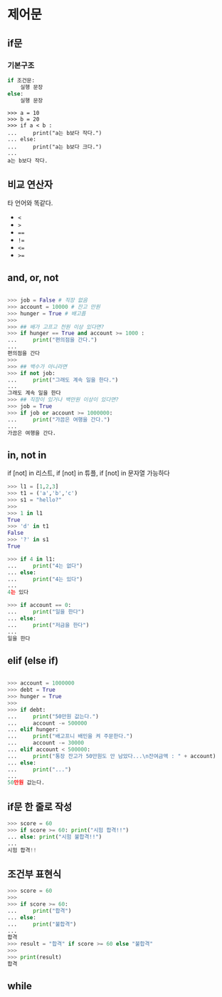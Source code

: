 # 제어문

## if문

### 기본구조 

``` python
if 조건문:
    실행 문장
else:
    실행 문장 
```

```
>>> a = 10
>>> b = 20
>>> if a < b :
...     print("a는 b보다 작다.")
... else:
...     print("a는 b보다 크다.")
...
a는 b보다 작다.
```



## 비교 연산자

타 언어와 똑같다. 

* `<`
* `>`
* `==`
* `!=`
* `<=`
* `>=`



## and, or, not

``` python

>>> job = False # 직장 없음
>>> account = 10000 # 잔고 만원
>>> hunger = True # 배고픔
>>>
>>> ## 배가 고프고 천원 이상 있다면?
>>> if hunger == True and account >= 1000 :
...     print("편의점을 간다.")
...
편의점을 간다
>>>
>>> ## 백수가 아니라면
>>> if not job:
...     print("그래도 계속 일을 한다.")
...
그래도 계속 일을 한다
>>> ## 직장이 있거나 백만원 이상이 있다면?
>>> job = True
>>> if job or account >= 1000000:
...     print("가끔은 여행을 간다.")
...
가끔은 여행을 간다.

```


## in, not in

if [not] in 리스트, if [not] in 튜플, if [not] in 문자열 가능하다

``` python
>>> l1 = [1,2,3]
>>> t1 = ('a','b','c')
>>> s1 = "hello?"
>>>
>>> 1 in l1
True
>>> 'd' in t1
False
>>> '?' in s1
True

>>> if 4 in l1:
...     print("4는 없다")
... else:
...     print("4는 있다")
...
4는 있다 

```


``` python
>>> if account == 0:
...     print("일을 한다")
... else:
...     print("저금을 한다")
...
일을 한다
```




## elif (else if)

``` python

>>> account = 1000000
>>> debt = True
>>> hunger = True
>>>
>>> if debt:
...     print("50만원 값는다.")
...     account -= 500000
... elif hunger:
...     print("배고프니 배민을 켜 주문한다.")
...     account -= 30000
... elif account < 500000:
...     print("통장 잔고가 50만원도 안 남았다...\n잔여금액 : " + account)
... else:
...     print("...")
...
50만원 값는다.

```



## if문 한 줄로 작성 

``` python
>>> score = 60
>>> if score >= 60: print("시험 합격!!")
... else: print("시험 불합격!!")
...
시험 합격!!
```


## 조건부 표현식 

``` python
>>> score = 60
>>>
>>> if score >= 60:
...     print("합격")
... else:
...     print("불합격")
...
합격
>>> result = "합격" if score >= 60 else "불합격"
>>>
>>> print(result)
합격
```












## while



